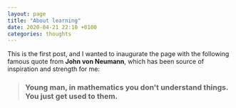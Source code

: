 ```yaml
---
layout: page
title: "About learning"
date: 2020-04-21 22:10 +0100
categories: thoughts
---
```

This is the first post, and I wanted to inaugurate the page with the following famous quote from **John von Neumann**, which has been source of inspiration and strength for me: 

> ### Young man, in mathematics you don't understand things. You just get used to them.

